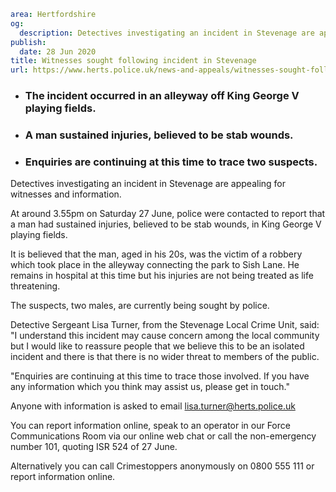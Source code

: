 ```yaml
area: Hertfordshire
og:
  description: Detectives investigating an incident in Stevenage are appealing for witnesses and information.
publish:
  date: 28 Jun 2020
title: Witnesses sought following incident in Stevenage
url: https://www.herts.police.uk/news-and-appeals/witnesses-sought-following-incident-in-stevenage-0275
```

* ### The incident occurred in an alleyway off King George V playing fields.

 * ### A man sustained injuries, believed to be stab wounds.

 * ### Enquiries are continuing at this time to trace two suspects.

Detectives investigating an incident in Stevenage are appealing for witnesses and information.

At around 3.55pm on Saturday 27 June, police were contacted to report that a man had sustained injuries, believed to be stab wounds, in King George V playing fields.

It is believed that the man, aged in his 20s, was the victim of a robbery which took place in the alleyway connecting the park to Sish Lane. He remains in hospital at this time but his injuries are not being treated as life threatening.

The suspects, two males, are currently being sought by police.

Detective Sergeant Lisa Turner, from the Stevenage Local Crime Unit, said: "I understand this incident may cause concern among the local community but I would like to reassure people that we believe this to be an isolated incident and there is that there is no wider threat to members of the public.

"Enquiries are continuing at this time to trace those involved. If you have any information which you think may assist us, please get in touch."

Anyone with information is asked to email lisa.turner@herts.police.uk

You can report information online, speak to an operator in our Force Communications Room via our online web chat or call the non-emergency number 101, quoting ISR 524 of 27 June.

Alternatively you can call Crimestoppers anonymously on 0800 555 111 or report information online.
